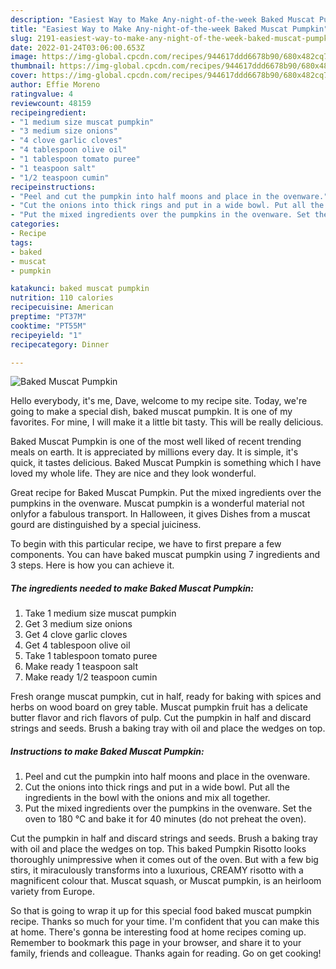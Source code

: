 ```yaml
---
description: "Easiest Way to Make Any-night-of-the-week Baked Muscat Pumpkin"
title: "Easiest Way to Make Any-night-of-the-week Baked Muscat Pumpkin"
slug: 2191-easiest-way-to-make-any-night-of-the-week-baked-muscat-pumpkin
date: 2022-01-24T03:06:00.653Z
image: https://img-global.cpcdn.com/recipes/944617ddd6678b90/680x482cq70/baked-muscat-pumpkin-recipe-main-photo.jpg
thumbnail: https://img-global.cpcdn.com/recipes/944617ddd6678b90/680x482cq70/baked-muscat-pumpkin-recipe-main-photo.jpg
cover: https://img-global.cpcdn.com/recipes/944617ddd6678b90/680x482cq70/baked-muscat-pumpkin-recipe-main-photo.jpg
author: Effie Moreno
ratingvalue: 4
reviewcount: 48159
recipeingredient:
- "1 medium size muscat pumpkin"
- "3 medium size onions"
- "4 clove garlic cloves"
- "4 tablespoon olive oil"
- "1 tablespoon tomato puree"
- "1 teaspoon salt"
- "1/2 teaspoon cumin"
recipeinstructions:
- "Peel and cut the pumpkin into half moons and place in the ovenware."
- "Cut the onions into thick rings and put in a wide bowl. Put all the ingredients in the bowl with the onions and mix all together."
- "Put the mixed ingredients over the pumpkins in the ovenware. Set the oven to 180 °C and bake it for 40 minutes (do not preheat the oven)."
categories:
- Recipe
tags:
- baked
- muscat
- pumpkin

katakunci: baked muscat pumpkin 
nutrition: 110 calories
recipecuisine: American
preptime: "PT37M"
cooktime: "PT55M"
recipeyield: "1"
recipecategory: Dinner

---
```



![Baked Muscat Pumpkin](https://img-global.cpcdn.com/recipes/944617ddd6678b90/680x482cq70/baked-muscat-pumpkin-recipe-main-photo.jpg)

Hello everybody, it's me, Dave, welcome to my recipe site. Today, we're going to make a special dish, baked muscat pumpkin. It is one of my favorites. For mine, I will make it a little bit tasty. This will be really delicious.

Baked Muscat Pumpkin is one of the most well liked of recent trending meals on earth. It is appreciated by millions every day. It is simple, it's quick, it tastes delicious. Baked Muscat Pumpkin is something which I have loved my whole life. They are nice and they look wonderful.

Great recipe for Baked Muscat Pumpkin. Put the mixed ingredients over the pumpkins in the ovenware. Muscat pumpkin is a wonderful material not onlyfor a fabulous transport. In Halloween, it gives Dishes from a muscat gourd are distinguished by a special juiciness.


To begin with this particular recipe, we have to first prepare a few components. You can have baked muscat pumpkin using 7 ingredients and 3 steps. Here is how you can achieve it.

<!--inarticleads1-->

##### The ingredients needed to make Baked Muscat Pumpkin:

1. Take 1 medium size muscat pumpkin
1. Get 3 medium size onions
1. Get 4 clove garlic cloves
1. Get 4 tablespoon olive oil
1. Take 1 tablespoon tomato puree
1. Make ready 1 teaspoon salt
1. Make ready 1/2 teaspoon cumin


Fresh orange muscat pumpkin, cut in half, ready for baking with spices and herbs on wood board on grey table. Muscat pumpkin fruit has a delicate butter flavor and rich flavors of pulp. Cut the pumpkin in half and discard strings and seeds. Brush a baking tray with oil and place the wedges on top. 

<!--inarticleads2-->

##### Instructions to make Baked Muscat Pumpkin:

1. Peel and cut the pumpkin into half moons and place in the ovenware.
1. Cut the onions into thick rings and put in a wide bowl. Put all the ingredients in the bowl with the onions and mix all together.
1. Put the mixed ingredients over the pumpkins in the ovenware. Set the oven to 180 °C and bake it for 40 minutes (do not preheat the oven).


Cut the pumpkin in half and discard strings and seeds. Brush a baking tray with oil and place the wedges on top. This baked Pumpkin Risotto looks thoroughly unimpressive when it comes out of the oven. But with a few big stirs, it miraculously transforms into a luxurious, CREAMY risotto with a magnificent colour that. Muscat squash, or Muscat pumpkin, is an heirloom variety from Europe. 

So that is going to wrap it up for this special food baked muscat pumpkin recipe. Thanks so much for your time. I'm confident that you can make this at home. There's gonna be interesting food at home recipes coming up. Remember to bookmark this page in your browser, and share it to your family, friends and colleague. Thanks again for reading. Go on get cooking!
